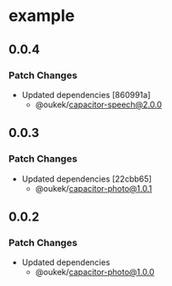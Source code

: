 # example

## 0.0.4

### Patch Changes

- Updated dependencies [860991a]
  - @oukek/capacitor-speech@2.0.0

## 0.0.3

### Patch Changes

- Updated dependencies [22cbb65]
  - @oukek/capacitor-photo@1.0.1

## 0.0.2

### Patch Changes

- Updated dependencies
  - @oukek/capacitor-photo@1.0.0
